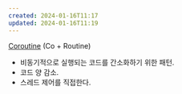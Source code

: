 ```yaml
---
created: 2024-01-16T11:17
updated: 2024-01-16T11:19
---
```

[Coroutine](https://dev.gmarket.com/82) (Co + Routine)
- 비동기적으로 실행되는 코드를 간소화하기 위한 패턴. 
- 코드 양 감소. 
- 스레드 제어를 직접한다.
